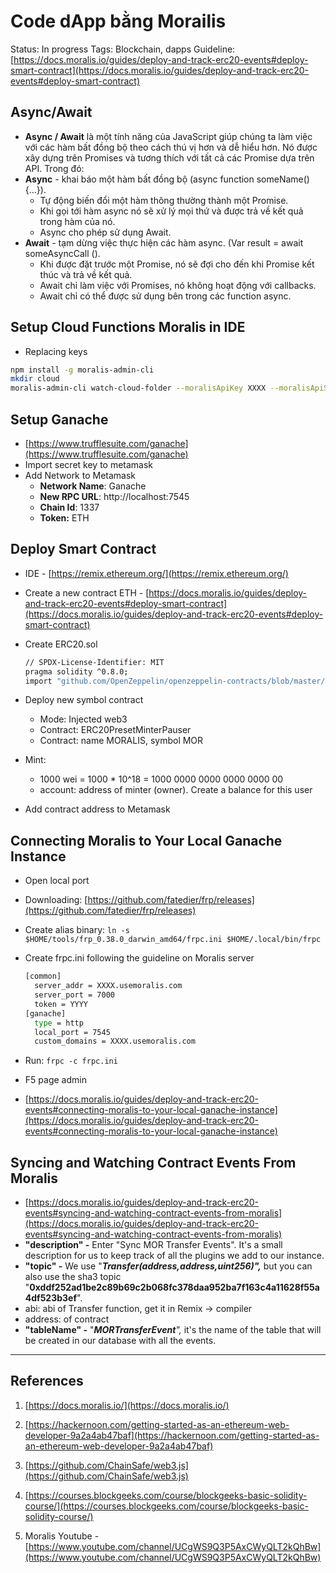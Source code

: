 # Code dApp bằng Morailis

Status: In progress
Tags: Blockchain, dapps
Guideline: [https://docs.moralis.io/guides/deploy-and-track-erc20-events#deploy-smart-contract](https://docs.moralis.io/guides/deploy-and-track-erc20-events#deploy-smart-contract)  

## Async/Await

- **Async / Await** là một tính năng của JavaScript giúp chúng ta làm việc với các hàm bất đồng bộ theo cách thú vị hơn và dễ hiểu hơn. Nó được xây dựng trên Promises và tương thích với tất cả các Promise dựa trên API. Trong đó:
- **Async** - khai báo một hàm bất đồng bộ (async function someName(){...}).
    - Tự động biến đổi một hàm thông thường thành một Promise.
    - Khi gọi tới hàm async nó sẽ xử lý mọi thứ và được trả về kết quả trong hàm của nó.
    - Async cho phép sử dụng Await.
- **Await** - tạm dừng việc thực hiện các hàm async. (Var result = await someAsyncCall ().
    - Khi được đặt trước một Promise, nó sẽ đợi cho đến khi Promise kết thúc và trả về kết quả.
    - Await chỉ làm việc với Promises, nó không hoạt động với callbacks.
    - Await chỉ có thể được sử dụng bên trong các function async.

## Setup Cloud Functions Moralis in IDE

- Replacing keys

```bash
npm install -g moralis-admin-cli
mkdir cloud
moralis-admin-cli watch-cloud-folder --moralisApiKey XXXX --moralisApiSecret YYYY --moralisSubdomain XXX.usemoralis.com --autoSave 1 --moralisCloudfolder `pwd`
```

## Setup Ganache

- [https://www.trufflesuite.com/ganache](https://www.trufflesuite.com/ganache)
- Import secret key to metamask
- Add Network to Metamask
    - **Network Name**: Ganache
    - **New RPC URL**: http://localhost:7545
    - **Chain Id**: 1337
    - **Token:** ETH

## Deploy Smart Contract

- IDE - [https://remix.ethereum.org/](https://remix.ethereum.org/)
- Create a new contract ETH - [https://docs.moralis.io/guides/deploy-and-track-erc20-events#deploy-smart-contract](https://docs.moralis.io/guides/deploy-and-track-erc20-events#deploy-smart-contract)
- Create ERC20.sol
    
    ```bash
    // SPDX-License-Identifier: MIT
    pragma solidity ^0.8.0;
    import "github.com/OpenZeppelin/openzeppelin-contracts/blob/master/contracts/token/ERC20/presets/ERC20PresetMinterPauser.sol";
    ```
    
- Deploy new symbol contract
    - Mode: Injected web3
    - Contract: ERC20PresetMinterPauser
    - Contract: name MORALIS, symbol MOR
- Mint:
    - 1000 wei = 1000 * 10^18 = 1000 0000 0000 0000 0000 00
    - account: address of minter (owner). Create a balance for this user
- Add contract address to Metamask

## Connecting Moralis to Your Local Ganache Instance

- Open local port
- Downloading: [https://github.com/fatedier/frp/releases](https://github.com/fatedier/frp/releases)
- Create alias binary: `ln -s $HOME/tools/frp_0.38.0_darwin_amd64/frpc.ini $HOME/.local/bin/frpc`
- Create frpc.ini following the guideline on Moralis server
    
    ```bash
    [common]
      server_addr = XXXX.usemoralis.com
      server_port = 7000
      token = YYYY
    [ganache]
      type = http
      local_port = 7545
      custom_domains = XXXX.usemoralis.com
    ```
    
- Run: `frpc -c frpc.ini`
- F5 page admin
- [https://docs.moralis.io/guides/deploy-and-track-erc20-events#connecting-moralis-to-your-local-ganache-instance](https://docs.moralis.io/guides/deploy-and-track-erc20-events#connecting-moralis-to-your-local-ganache-instance)

## Syncing and Watching Contract Events From Moralis

- [https://docs.moralis.io/guides/deploy-and-track-erc20-events#syncing-and-watching-contract-events-from-moralis](https://docs.moralis.io/guides/deploy-and-track-erc20-events#syncing-and-watching-contract-events-from-moralis)
- **"description" -** Enter "Sync MOR Transfer Events". It's a small description for us to keep track of all the plugins we add to our instance.
- **"topic" -** We use "***Transfer(address,address,uint256)",*** but you can also use the sha3 topic "**0xddf252ad1be2c89b69c2b068fc378daa952ba7f163c4a11628f55a4df523b3ef**".
- abi: abi of Transfer function, get it in Remix → compiler
- address: of contract
- **"tableName" -** "***MORTransferEvent**",* it's the name of the table that will be created in our database with all the events.

---

## References

1. [https://docs.moralis.io/](https://docs.moralis.io/)  

2. [https://hackernoon.com/getting-started-as-an-ethereum-web-developer-9a2a4ab47baf](https://hackernoon.com/getting-started-as-an-ethereum-web-developer-9a2a4ab47baf)  

3. [https://github.com/ChainSafe/web3.js](https://github.com/ChainSafe/web3.js)  

4. [https://courses.blockgeeks.com/course/blockgeeks-basic-solidity-course/](https://courses.blockgeeks.com/course/blockgeeks-basic-solidity-course/)  

5. Moralis Youtube - [https://www.youtube.com/channel/UCgWS9Q3P5AxCWyQLT2kQhBw](https://www.youtube.com/channel/UCgWS9Q3P5AxCWyQLT2kQhBw)  
